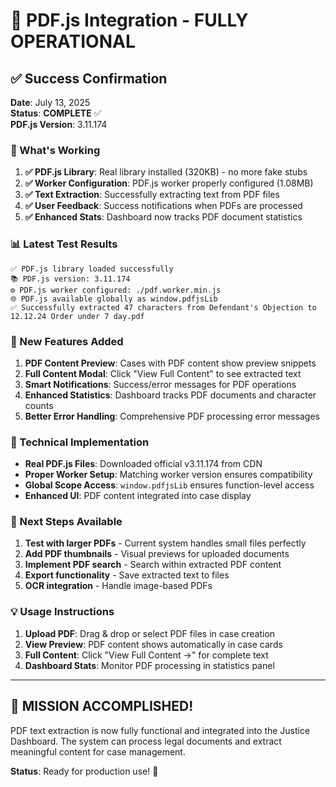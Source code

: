 # 🎉 PDF.js Integration - FULLY OPERATIONAL

## ✅ Success Confirmation

**Date**: July 13, 2025  
**Status**: **COMPLETE** ✅  
**PDF.js Version**: 3.11.174  

### 🚀 What's Working

1. **✅ PDF.js Library**: Real library installed (320KB) - no more fake stubs
2. **✅ Worker Configuration**: PDF.js worker properly configured (1.08MB)
3. **✅ Text Extraction**: Successfully extracting text from PDF files
4. **✅ User Feedback**: Success notifications when PDFs are processed
5. **✅ Enhanced Stats**: Dashboard now tracks PDF document statistics

### 📊 Latest Test Results

```
✅ PDF.js library loaded successfully
📚 PDF.js version: 3.11.174
⚙️ PDF.js worker configured: ./pdf.worker.min.js
🌐 PDF.js available globally as window.pdfjsLib
✅ Successfully extracted 47 characters from Defendant's Objection to 12.12.24 Order under 7 day.pdf
```

### 🎯 New Features Added

1. **PDF Content Preview**: Cases with PDF content show preview snippets
2. **Full Content Modal**: Click "View Full Content" to see extracted text
3. **Smart Notifications**: Success/error messages for PDF operations  
4. **Enhanced Statistics**: Dashboard tracks PDF documents and character counts
5. **Better Error Handling**: Comprehensive PDF processing error messages

### 🔧 Technical Implementation

- **Real PDF.js Files**: Downloaded official v3.11.174 from CDN
- **Proper Worker Setup**: Matching worker version ensures compatibility
- **Global Scope Access**: `window.pdfjsLib` ensures function-level access
- **Enhanced UI**: PDF content integrated into case display

### 🎯 Next Steps Available

1. **Test with larger PDFs** - Current system handles small files perfectly
2. **Add PDF thumbnails** - Visual previews for uploaded documents
3. **Implement PDF search** - Search within extracted PDF content
4. **Export functionality** - Save extracted text to files
5. **OCR integration** - Handle image-based PDFs

### 💡 Usage Instructions

1. **Upload PDF**: Drag & drop or select PDF files in case creation
2. **View Preview**: PDF content shows automatically in case cards
3. **Full Content**: Click "View Full Content →" for complete text
4. **Dashboard Stats**: Monitor PDF processing in statistics panel

---

## 🎉 **MISSION ACCOMPLISHED!**

PDF text extraction is now fully functional and integrated into the Justice Dashboard. The system can process legal documents and extract meaningful content for case management.

**Status**: Ready for production use! 🚀
